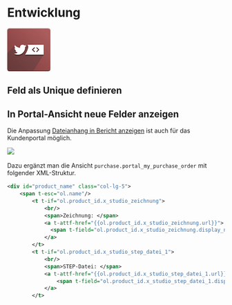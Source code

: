 # Entwicklung
![icons_odoo_website_twitter](assets/icons_odoo_website_twitter.png)

## Feld als Unique definieren

## In Portal-Ansicht neue Felder anzeigen

Die Anpassung [Dateianhang in Bericht anzeigen](Studio.md#Dateianhang%20in%20Bericht%20anzeigen) ist auch für das Kundenportal möglich.

![](assets/Entwicklung%20Portal%20neues%20Feld%20hinzuf%C3%BCgen.png)

Dazu ergänzt man die Ansicht `purchase.portal_my_purchase_order` mit folgender XML-Struktur.

```xml
<div id="product_name" class="col-lg-5">
	<span t-esc="ol.name"/>
		<t t-if="ol.product_id.x_studio_zeichnung">
			<br/>
			<span>Zeichnung: </span>
		  	<a t-attf-href="{{ol.product_id.x_studio_zeichnung.url}}">
			  <span t-field="ol.product_id.x_studio_zeichnung.display_name"/>
		 	</a>
	  	</t>
	  	<t t-if="ol.product_id.x_studio_step_datei_1">
			<br/>
			<span>STEP-Datei: </span>
			<a t-attf-href="{{ol.product_id.x_studio_step_datei_1.url}}">
		  		<span t-field="ol.product_id.x_studio_step_datei_1.display_name"/>
			</a>
	  	</t>
```

